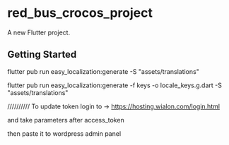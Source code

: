 # red_bus_crocos_project

A new Flutter project.

## Getting Started

flutter pub run easy_localization:generate -S "assets/translations"

flutter pub run easy_localization:generate -f keys -o locale_keys.g.dart -S "assets/translations"

//////////
To update token 
login to -> https://hosting.wialon.com/login.html

and take parameters after access_token

then paste it to wordpress admin panel